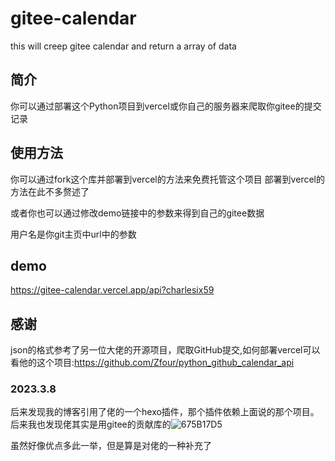 # gitee-calendar
this will creep gitee calendar and return a array of data

## 简介
你可以通过部署这个Python项目到vercel或你自己的服务器来爬取你gitee的提交记录

## 使用方法
你可以通过fork这个库并部署到vercel的方法来免费托管这个项目
部署到vercel的方法在此不多赘述了

或者你也可以通过修改demo链接中的参数来得到自己的gitee数据

用户名是你git主页中url中的参数

## demo
https://gitee-calendar.vercel.app/api?charlesix59

## 感谢
json的格式参考了另一位大佬的开源项目，爬取GitHub提交,如何部署vercel可以看他的这个项目:https://github.com/Zfour/python_github_calendar_api

### 2023.3.8
后来发现我的博客引用了佬的一个hexo插件，那个插件依赖上面说的那个项目。后来我也发现佬其实是用gitee的贡献库的![675B17D5](https://user-images.githubusercontent.com/78955705/223591120-7ad30053-60e1-4067-b845-5e5170bb6bb3.png)

虽然好像优点多此一举，但是算是对佬的一种补充了

